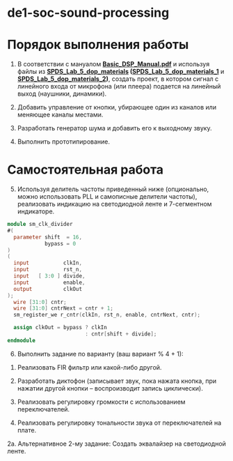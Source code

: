 # de1-soc-sound-processing

# Порядок выполнения работы

1. В соответствии с мануалом **[Basic_DSP_Manual.pdf](https://drive.google.com/file/d/0B2DyhVuZZ3BFNGF4UUdYcF9VM1E/view?usp=drive_link&resourcekey=0-_VcvsV6Q6HLb75ICzzYVYA)** и используя файлы из **[SPDS_Lab_5_dop_materials](https://drive.google.com/drive/folders/14xESSVfZ9tlxH_1Yqp6mQU7SIRzjtjmz?usp=drive_link) ([SPDS_Lab_5_dop_materials_1](https://drive.google.com/file/d/0B2DyhVuZZ3BFdXQ1WmFFcUpmSkk/view?usp=drive_link&resourcekey=0-5XFoRHtqYJB-y4H4a0eCog)** и **[SPDS_Lab_5_dop_materials_2](https://drive.google.com/file/d/1BkU0Gp5OAaL8FDg1xfSwfqynIh94ngm4/view?usp=drive_link))**, создать проект, в котором сигнал с линейного входа от микрофона (или плеера) подается на линейный выход (наушники, динамики).

2. Добавить управление от кнопки, убирающее один из каналов или меняющее каналы местами.

3. Разработать генератор шума и добавить его к выходному звуку.

4. Выполнить прототипирование.

# Самостоятельная работа

5. Используя делитель частоты приведенный ниже (опционально, можно использовать PLL и самописные делители частоты), реализовать индикацию на светодиодной ленте и 7-сегментном индикаторе.

  ```Verilog
module sm_clk_divider
#(
    parameter shift  = 16,
              bypass = 0
)
(
    input           clkIn,
    input           rst_n,
    input   [ 3:0 ] divide,
    input           enable,
    output          clkOut
);
    wire [31:0] cntr;
    wire [31:0] cntrNext = cntr + 1;
    sm_register_we r_cntr(clkIn, rst_n, enable, cntrNext, cntr);

    assign clkOut = bypass ? clkIn 
                           : cntr[shift + divide];
endmodule
```


6. Выполнить задание по варианту (ваш вариант % 4 + 1):

  1) Реализовать FIR фильтр или какой-либо другой.

  2) Разработать диктофон (записывает звук, пока нажата кнопка, при нажатии другой кнопки – воспроизводит запись циклически).

  3) Реализовать регулировку громкости с использованием переключателей.

  4) Реализовать регулировку тональности звука от переключателей на плате.

2а. Альтернативное 2-му задание: Создать эквалайзер на светодиодной ленте.




